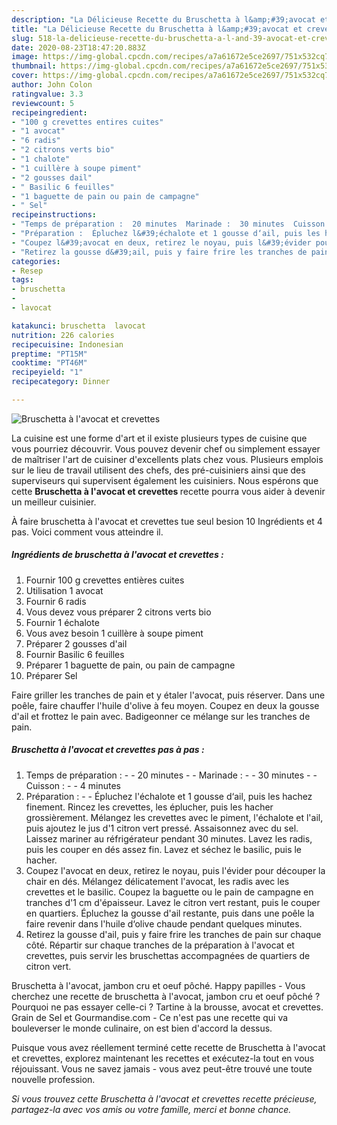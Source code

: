 ```yaml
---
description: "La Délicieuse Recette du Bruschetta à l&amp;#39;avocat et crevettes"
title: "La Délicieuse Recette du Bruschetta à l&amp;#39;avocat et crevettes"
slug: 518-la-delicieuse-recette-du-bruschetta-a-l-and-39-avocat-et-crevettes
date: 2020-08-23T18:47:20.883Z
image: https://img-global.cpcdn.com/recipes/a7a61672e5ce2697/751x532cq70/bruschetta-a-lavocat-et-crevettes-photo-principale-de-la-recette.jpg
thumbnail: https://img-global.cpcdn.com/recipes/a7a61672e5ce2697/751x532cq70/bruschetta-a-lavocat-et-crevettes-photo-principale-de-la-recette.jpg
cover: https://img-global.cpcdn.com/recipes/a7a61672e5ce2697/751x532cq70/bruschetta-a-lavocat-et-crevettes-photo-principale-de-la-recette.jpg
author: John Colon
ratingvalue: 3.3
reviewcount: 5
recipeingredient:
- "100 g crevettes entires cuites"
- "1 avocat"
- "6 radis"
- "2 citrons verts bio"
- "1 chalote"
- "1 cuillère à soupe piment"
- "2 gousses dail"
- " Basilic 6 feuilles"
- "1 baguette de pain ou pain de campagne"
- " Sel"
recipeinstructions:
- "Temps de préparation :  20 minutes  Marinade :  30 minutes  Cuisson :  4 minutes"
- "Préparation :  Épluchez l&#39;échalote et 1 gousse d‘ail, puis les hachez finement. Rincez les crevettes, les éplucher, puis les hacher grossièrement. Mélangez les crevettes avec le piment, l&#39;échalote et l&#39;ail, puis ajoutez le jus d&#39;1 citron vert pressé. Assaisonnez avec du sel. Laissez mariner au réfrigérateur pendant 30 minutes. Lavez les radis, puis les couper en dés assez fin. Lavez et séchez le basilic, puis le hacher."
- "Coupez l&#39;avocat en deux, retirez le noyau, puis l&#39;évider pour découper la chair en dés. Mélangez délicatement l&#39;avocat, les radis avec les crevettes et le basilic. Coupez la baguette ou le pain de campagne en tranches d&#39;1 cm d&#39;épaisseur. Lavez le citron vert restant, puis le couper en quartiers. Épluchez la gousse d&#39;ail restante, puis dans une poêle la faire revenir dans l&#39;huile d‘olive chaude pendant quelques minutes."
- "Retirez la gousse d&#39;ail, puis y faire frire les tranches de pain sur chaque côté. Répartir sur chaque tranches de la préparation à l&#39;avocat et crevettes, puis servir les bruschettas accompagnées de quartiers de citron vert."
categories:
- Resep
tags:
- bruschetta
- 
- lavocat

katakunci: bruschetta  lavocat 
nutrition: 226 calories
recipecuisine: Indonesian
preptime: "PT15M"
cooktime: "PT46M"
recipeyield: "1"
recipecategory: Dinner

---
```



![Bruschetta à l&#39;avocat et crevettes](https://img-global.cpcdn.com/recipes/a7a61672e5ce2697/751x532cq70/bruschetta-a-lavocat-et-crevettes-photo-principale-de-la-recette.jpg)

La cuisine est une forme d'art et il existe plusieurs types de cuisine que vous pourriez découvrir. Vous pouvez devenir chef ou simplement essayer de maîtriser l'art de cuisiner d'excellents plats chez vous. Plusieurs emplois sur le lieu de travail utilisent des chefs, des pré-cuisiniers ainsi que des superviseurs qui supervisent également les cuisiniers. Nous espérons que cette <strong> Bruschetta à l&#39;avocat et crevettes </strong> recette pourra vous aider à devenir un meilleur cuisinier.

<!--inarticleads1-->

À faire bruschetta à l&#39;avocat et crevettes tue seul besion 10 Ingrédients et 4 pas. Voici comment vous atteindre il.

##### Ingrédients de bruschetta à l&#39;avocat et crevettes :

1. Fournir 100 g crevettes entières cuites
1. Utilisation 1 avocat
1. Fournir 6 radis
1. Vous devez vous préparer 2 citrons verts bio
1. Fournir 1 échalote
1. Vous avez besoin 1 cuillère à soupe piment
1. Préparer 2 gousses d&#39;ail
1. Fournir  Basilic 6 feuilles
1. Préparer 1 baguette de pain, ou pain de campagne
1. Préparer  Sel


Faire griller les tranches de pain et y étaler l&#39;avocat, puis réserver. Dans une poêle, faire chauffer l&#39;huile d&#39;olive à feu moyen. Coupez en deux la gousse d&#39;ail et frottez le pain avec. Badigeonner ce mélange sur les tranches de pain. 

<!--inarticleads2-->

##### Bruschetta à l&#39;avocat et crevettes pas à pas :

1. Temps de préparation : -  - 20 minutes -  - Marinade : -  - 30 minutes -  - Cuisson : -  - 4 minutes
1. Préparation : -  - Épluchez l&#39;échalote et 1 gousse d‘ail, puis les hachez finement. Rincez les crevettes, les éplucher, puis les hacher grossièrement. Mélangez les crevettes avec le piment, l&#39;échalote et l&#39;ail, puis ajoutez le jus d&#39;1 citron vert pressé. Assaisonnez avec du sel. Laissez mariner au réfrigérateur pendant 30 minutes. Lavez les radis, puis les couper en dés assez fin. Lavez et séchez le basilic, puis le hacher.
1. Coupez l&#39;avocat en deux, retirez le noyau, puis l&#39;évider pour découper la chair en dés. Mélangez délicatement l&#39;avocat, les radis avec les crevettes et le basilic. Coupez la baguette ou le pain de campagne en tranches d&#39;1 cm d&#39;épaisseur. Lavez le citron vert restant, puis le couper en quartiers. Épluchez la gousse d&#39;ail restante, puis dans une poêle la faire revenir dans l&#39;huile d‘olive chaude pendant quelques minutes.
1. Retirez la gousse d&#39;ail, puis y faire frire les tranches de pain sur chaque côté. Répartir sur chaque tranches de la préparation à l&#39;avocat et crevettes, puis servir les bruschettas accompagnées de quartiers de citron vert.


Bruschetta à l&#39;avocat, jambon cru et oeuf pôché. Happy papilles - Vous cherchez une recette de bruschetta à l&#39;avocat, jambon cru et oeuf pôché ? Pourquoi ne pas essayer celle-ci ? Tartine à la brousse, avocat et crevettes. Grain de Sel et Gourmandise.com - Ce n&#39;est pas une recette qui va bouleverser le monde culinaire, on est bien d&#39;accord la dessus. 

<!--inarticleads1-->

<p>
Puisque vous avez réellement terminé cette recette de Bruschetta à l&#39;avocat et crevettes, explorez maintenant les recettes et exécutez-la tout en vous réjouissant. Vous ne savez jamais - vous avez peut-être trouvé une toute nouvelle profession.
</p>

<p>
<i>Si vous trouvez cette Bruschetta à l&#39;avocat et crevettes recette précieuse, partagez-la avec vos amis ou votre famille, merci et bonne chance.</i>
</p>
